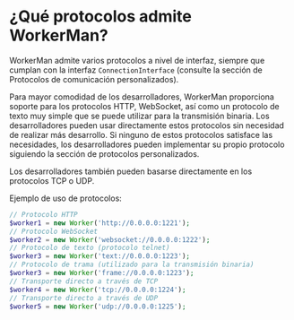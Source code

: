 # ¿Qué protocolos admite WorkerMan?

WorkerMan admite varios protocolos a nivel de interfaz, siempre que cumplan con la interfaz ```ConnectionInterface``` (consulte la sección de Protocolos de comunicación personalizados).

Para mayor comodidad de los desarrolladores, WorkerMan proporciona soporte para los protocolos HTTP, WebSocket, así como un protocolo de texto muy simple que se puede utilizar para la transmisión binaria. Los desarrolladores pueden usar directamente estos protocolos sin necesidad de realizar más desarrollo. Si ninguno de estos protocolos satisface las necesidades, los desarrolladores pueden implementar su propio protocolo siguiendo la sección de protocolos personalizados.

Los desarrolladores también pueden basarse directamente en los protocolos TCP o UDP.

Ejemplo de uso de protocolos:

```php
// Protocolo HTTP
$worker1 = new Worker('http://0.0.0.0:1221');
// Protocolo WebSocket
$worker2 = new Worker('websocket://0.0.0.0:1222');
// Protocolo de texto (protocolo telnet)
$worker3 = new Worker('text://0.0.0.0:1223');
// Protocolo de trama (utilizado para la transmisión binaria)
$worker3 = new Worker('frame://0.0.0.0:1223');
// Transporte directo a través de TCP
$worker4 = new Worker('tcp://0.0.0.0:1224');
// Transporte directo a través de UDP
$worker5 = new Worker('udp://0.0.0.0:1225');
```
